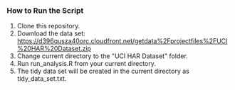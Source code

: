 ### How to Run the Script

1. Clone this repository.
2. Download the data set: https://d396qusza40orc.cloudfront.net/getdata%2Fprojectfiles%2FUCI%20HAR%20Dataset.zip
3. Change current directory to the "UCI HAR Dataset" folder. 
4. Run run_analysis.R from your current directory.
5. The tidy data set will be created in the current directory as tidy_data_set.txt.


